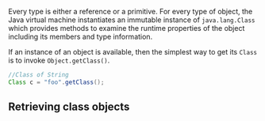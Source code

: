 Every type is either a reference or a primitive.
For every type of object, the Java virtual machine instantiates an immutable instance of `java.lang.Class` which provides methods to examine the runtime properties of the object including its members and type information.

If an instance of an object is available, then the simplest way to get its `Class` is to invoke `Object.getClass()`. 
```java
//Class of String
Class c = "foo".getClass();
```
## Retrieving class objects
<!--stackedit_data:
eyJoaXN0b3J5IjpbLTE1MDc2ODU3MDldfQ==
-->